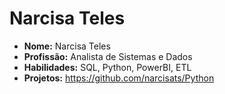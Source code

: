 # Narcisa Teles

- **Nome:** Narcisa Teles
- **Profissão:** Analista de Sistemas e Dados
- **Habilidades:** SQL, Python, PowerBI, ETL
- **Projetos:** https://github.com/narcisats/Python
